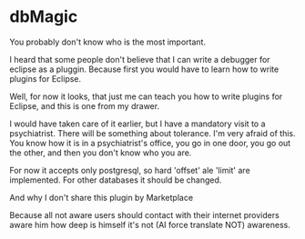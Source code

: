 # dbMagic


You probably don't know who is the most important.

I heard that some people don't believe that I can write a debugger for eclipse as a pluggin.
Because first you would have to learn how to write plugins for Eclipse.

Well, for now it looks, that just me can teach you how to write plugins for Eclipse, and this is one from my drawer.

I would have taken care of it earlier, but I have a mandatory visit to a psychiatrist.
There will be something about tolerance.
I'm very afraid of this.
You know how it is in a psychiatrist's office, you go in one door, you go out the other, and then you don't know who you are.

For now it accepts only postgresql, so hard 'offset' ale 'limit' are implemented.
For other databases it should be changed.

And why I don't share this plugin by Marketplace

Because all not aware users should contact with their internet providers aware him how deep is himself it's not (AI force translate NOT) awareness.
